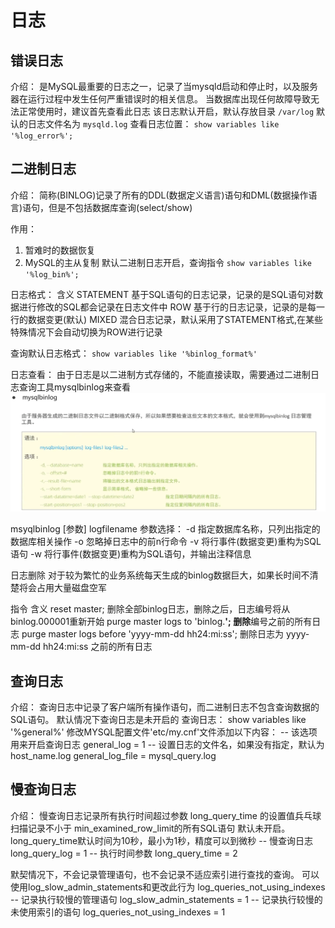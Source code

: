# 日志
## 错误日志
介绍：
是MySQL最重要的日志之一，记录了当mysqld启动和停止时，以及服务器在运行过程中发生任何严重错误时的相关信息。
当数据库出现任何故障导致无法正常使用时，建议首先查看此日志
该日志默认开启，默认存放目录 `/var/log` 默认的日志文件名为 `mysqld.log`
查看日志位置： `show variables like '%log_error%';`

## 二进制日志
介绍：
简称(BINLOG)记录了所有的DDL(数据定义语言)语句和DML(数据操作语言)语句，但是不包括数据库查询(select/show)

作用：
1. 暂难时的数据恢复
2. MySQL的主从复制
默认二进制日志开启，查询指令
`show variables like '%log_bin%';`

日志格式：                      含义
STATEMENT               基于SQL语句的日志记录，记录的是SQL语句对数据进行修改的SQL都会记录在日志文件中
ROW                     基于行的日志记录，记录的是每一行的数据变更(默认)
MIXED                   混合日志记录，默认采用了STATEMENT格式,在某些特殊情况下会自动切换为ROW进行记录

查询默认日志格式：
`show variables like '%binlog_format%'`

日志查看：
由于日志是以二进制方式存储的，不能直接读取，需要通过二进制日志查询工具mysqlbinlog来查看
![binlog](/step2/pic/mysqlbinlog.jpg)

msyqlbinlog [参数] logfilename
参数选择：
-d  指定数据库名称，只列出指定的数据库相关操作
-o  忽略掉日志中的前n行命令
-v  将行事件(数据变更)重构为SQL语句
-w  将行事件(数据变更)重构为SQL语句，并输出注释信息

日志删除
对于较为繁忙的业务系统每天生成的binlog数据巨大，如果长时间不清楚将会占用大量磁盘空军

指令                                                含义
reset master;                                       删除全部binlog日志，删除之后，日志编号将从binlog.000001重新开始
purge master logs to 'binlog.******';               删除******编号之前的所有日志
purge master logs before 'yyyy-mm-dd hh24:mi:ss';   删除日志为 yyyy-mm-dd hh24:mi:ss 之前的所有日志

## 查询日志
介绍：
查询日志中记录了客户端所有操作语句，而二进制日志不包含查询数据的SQL语句。
默认情况下查询日志是未开启的
查询日志：
show variables like '%general%'
修改MYSQL配置文件'etc/my.cnf'文件添加以下内容：
-- 该选项用来开启查询日志
general_log = 1
-- 设置日志的文件名，如果没有指定，默认为host_name.log
general_log_file = mysql_query.log

## 慢查询日志
介绍：
慢查询日志记录所有执行时间超过参数 long_query_time 的设置值兵乓球扫描记录不小于 min_examined_row_limit的所有SQL语句
默认未开启。long_query_time默认时间为10秒，最小为1秒，精度可以到微秒
-- 慢查询日志
long_query_log = 1
-- 执行时间参数
long_query_time = 2

默契情况下，不会记录管理语句，也不会记录不适应索引进行查找的查询。
可以使用log_slow_admin_statements和更改此行为 log_queries_not_using_indexes
-- 记录执行较慢的管理语句
log_slow_admin_statements = 1
-- 记录执行较慢的未使用索引的语句
log_queries_not_using_indexes = 1